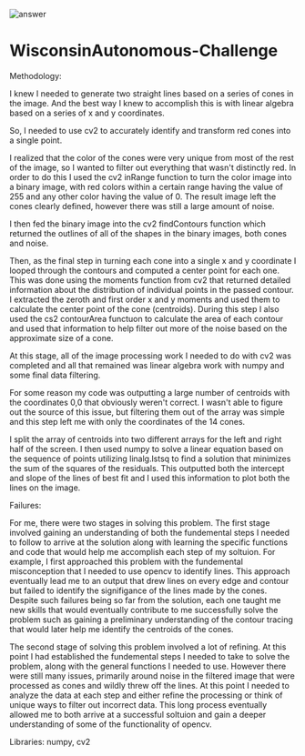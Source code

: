 ![answer](https://user-images.githubusercontent.com/33575951/223028478-906836ff-cfeb-4d73-80ef-d81c6f2edc5f.png)
# WisconsinAutonomous-Challenge

Methodology:

I knew I needed to generate two straight lines based on a series of cones in the image. And the best way I knew to accomplish this is with linear algebra based on a series of x and y coordinates. 

So, I needed to use cv2 to accurately identify and transform red cones into a single point.

I realized that the color of the cones were very unique from most of the rest of the image, so I wanted to filter out everything that wasn't distinctly red. In order to do this I used the cv2 inRange function to turn the color image into a binary image, with red colors within a certain range having the value of 255 and any other color having the value of 0. The result image left the cones clearly defined, however there was still a large amount of noise.

I then fed the binary image into the cv2 findContours function which returned the outlines of all of the shapes in the binary images, both cones and noise. 

Then, as the final step in turning each cone into a single x and y coordinate I looped through the contours and computed a center point for each one. This was done using the moments function from cv2 that returned detailed information about the distribution of individual points in the passed contour. I extracted the zeroth and first order x and y moments and used them to calculate the center point of the cone (centroids). During this step I also used the cs2 contourArea functuon to calculate the area of each contour and used that information to help filter out more of the noise based on the approximate size of a cone.

At this stage, all of the image processing work I needed to do with cv2 was completed and all that remained was linear algebra work with numpy and some final data filtering. 

For some reason my code was outputting a large number of centroids with the coordinates 0,0 that obviously weren't correct. I wasn't able to figure out the source of this issue, but filtering them out of the array was simple and this step left me with only the coordinates of the 14 cones.

I split the array of centroids into two different arrays for the left and right half of the screen. I then used numpy to solve a linear equation based on the sequence of points utilizing linalg.lstsq to find a solution that minimizes the sum of the squares of the residuals. This outputted both the intercept and slope of the lines of best fit and I used this information to plot both the lines on the image.


Failures:

For me, there were two stages in solving this problem. The first stage involved gaining an understanding of both the fundemental steps I needed to follow to arrive at the solution along with learning the specific functions and code that would help me accomplish each step of my soltuion. For example, I first approached this problem with the fundemental misconception that I needed to use opencv to identify lines. This approach eventually lead me to an output that drew lines on every edge and contour but failed to identify the signifigance of the lines made by the cones. Despite such failures being so far from the solution, each one taught me new skills that would eventually contribute to me successfully solve the problem such as gaining a preliminary understanding of the contour tracing that would later help me identify the centroids of the cones.

The second stage of solving this problem involved a lot of refining. At this point I had established the fundemental steps I needed to take to solve the problem, along with the general functions I needed to use. However there were still many issues, primarily around noise in the filtered image that were processed as cones and wildly threw off the lines. At this point I needed to analyze the data at each step and either refine the processing or think of unique ways to filter out incorrect data. This long process eventually allowed me to both arrive at a successful soltuion and gain a deeper understanding of some of the functionality of opencv.


Libraries: numpy, cv2
